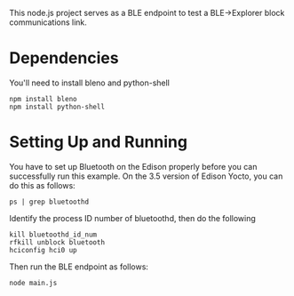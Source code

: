 
This node.js project serves as a BLE endpoint to test a BLE->Explorer block communications link.

# Dependencies

You'll need to install bleno and python-shell

~~~~
npm install bleno
npm install python-shell
~~~~

# Setting Up and Running
You have to set up Bluetooth on the Edison properly before you can successfully run this example. On the 3.5 version of Edison Yocto, you can do this as follows:

~~~~
ps | grep bluetoothd
~~~~

Identify the process ID number of bluetoothd, then do the following

~~~~
kill bluetoothd_id_num
rfkill unblock bluetooth
hciconfig hci0 up
~~~~

Then run the BLE endpoint as follows:

~~~~
node main.js
~~~~
